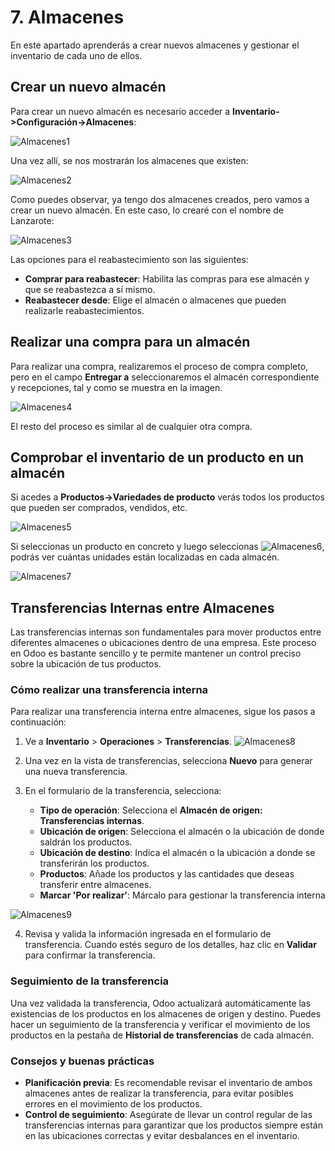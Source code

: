 # 7. Almacenes

En este apartado aprenderás a crear nuevos almacenes y gestionar el inventario de cada uno de ellos.

## Crear un nuevo almacén

Para crear un nuevo almacén es necesario acceder a **Inventario->Configuración->Almacenes**:

![Almacenes1](https://raw.githubusercontent.com/canarydev/SGE/refs/heads/main/static/images/UT3/almacenes1.png)

Una vez allí, se nos mostrarán los almacenes que existen:

![Almacenes2](https://raw.githubusercontent.com/canarydev/SGE/refs/heads/main/static/images/UT3/almacenes2.png)

Como puedes observar, ya tengo dos almacenes creados, pero vamos a crear un nuevo almacén. En este caso, lo crearé con el nombre de Lanzarote:

![Almacenes3](https://raw.githubusercontent.com/canarydev/SGE/refs/heads/main/static/images/UT3/almacenes3.png)

Las opciones para el reabastecimiento son las siguientes:
- **Comprar para reabastecer**: Habilita las compras para ese almacén y que se reabastezca a sí mismo.
- **Reabastecer desde**: Elige el almacén o almacenes que pueden realizarle reabastecimientos.

## Realizar una compra para un almacén

Para realizar una compra, realizaremos el proceso de compra completo, pero en el campo **Entregar a** seleccionaremos el almacén correspondiente y recepciones, tal y como se muestra en la imagen.

![Almacenes4](https://raw.githubusercontent.com/canarydev/SGE/refs/heads/main/static/images/UT3/almacenes4.png)

El resto del proceso es similar al de cualquier otra compra.

## Comprobar el inventario de un producto en un almacén

Si acedes a **Productos->Variedades de producto** verás todos los productos que pueden ser comprados, vendidos, etc. 

![Almacenes5](https://raw.githubusercontent.com/canarydev/SGE/refs/heads/main/static/images/UT3/almacenes5.png)

Si seleccionas un producto en concreto y luego seleccionas ![Almacenes6](https://raw.githubusercontent.com/canarydev/SGE/refs/heads/main/static/images/UT3/almacenes6.png), podrás ver cuántas unidades están localizadas en cada almacén.

![Almacenes7](https://raw.githubusercontent.com/canarydev/SGE/refs/heads/main/static/images/UT3/almacenes7.png)

## Transferencias Internas entre Almacenes

Las transferencias internas son fundamentales para mover productos entre diferentes almacenes o ubicaciones dentro de una empresa. Este proceso en Odoo es bastante sencillo y te permite mantener un control preciso sobre la ubicación de tus productos.

### Cómo realizar una transferencia interna

Para realizar una transferencia interna entre almacenes, sigue los pasos a continuación:

1. Ve a **Inventario** > **Operaciones** > **Transferencias**.
   ![Almacenes8](https://raw.githubusercontent.com/canarydev/SGE/refs/heads/main/static/images/UT3/almacenes8.png)

2. Una vez en la vista de transferencias, selecciona **Nuevo** para generar una nueva transferencia.

3. En el formulario de la transferencia, selecciona:
   - **Tipo de operación**: Selecciona el **Almacén de origen: Transferencias internas**.
   - **Ubicación de origen**: Selecciona el almacén o la ubicación de donde saldrán los productos.
   - **Ubicación de destino**: Indica el almacén o la ubicación a donde se transferirán los productos.
   - **Productos**: Añade los productos y las cantidades que deseas transferir entre almacenes.
   - **Marcar 'Por realizar'**: Márcalo para gestionar la transferencia interna
   
![Almacenes9](https://raw.githubusercontent.com/canarydev/SGE/refs/heads/main/static/images/UT3/almacenes9.png)

4. Revisa y valida la información ingresada en el formulario de transferencia. Cuando estés seguro de los detalles, haz clic en **Validar** para confirmar la transferencia.

### Seguimiento de la transferencia

Una vez validada la transferencia, Odoo actualizará automáticamente las existencias de los productos en los almacenes de origen y destino. Puedes hacer un seguimiento de la transferencia y verificar el movimiento de los productos en la pestaña de **Historial de transferencias** de cada almacén.


### Consejos y buenas prácticas
- **Planificación previa**: Es recomendable revisar el inventario de ambos almacenes antes de realizar la transferencia, para evitar posibles errores en el movimiento de los productos.
- **Control de seguimiento**: Asegúrate de llevar un control regular de las transferencias internas para garantizar que los productos siempre están en las ubicaciones correctas y evitar desbalances en el inventario.
